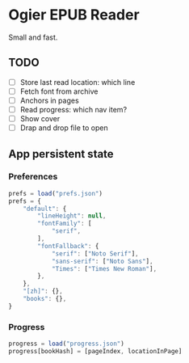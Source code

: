 # Ogier EPUB Reader

Small and fast.

## TODO

- [ ] Store last read location: which line
- [ ] Fetch font from archive
- [ ] Anchors in pages
- [ ] Read progress: which nav item?
- [ ] Show cover
- [ ] Drap and drop file to open

## App persistent state

### Preferences

```js
prefs = load("prefs.json")
prefs = {
    "default": {
        "lineHeight": null,
        "fontFamily": [
            "serif",
        ],
        "fontFallback": {
            "serif": ["Noto Serif"],
            "sans-serif": ["Noto Sans"],
            "Times": ["Times New Roman"],
        },
    },
    "[zh]": {},
    "books": {},
}
```

### Progress

```js
progress = load("progress.json")
progress[bookHash] = [pageIndex, locationInPage]
```
